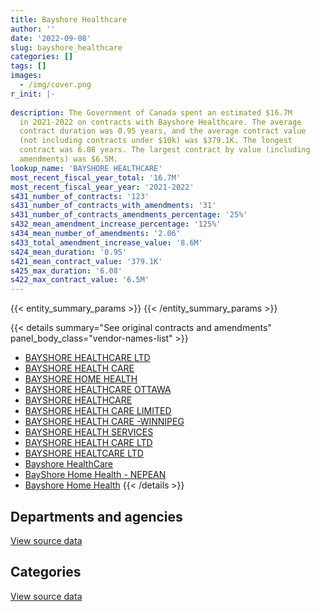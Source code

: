 ```yaml
---
title: Bayshore Healthcare
author: ''
date: '2022-09-08'
slug: bayshore_healthcare
categories: []
tags: []
images:
  - /img/cover.png
r_init: |-
  
description: The Government of Canada spent an estimated $16.7M
  in 2021-2022 on contracts with Bayshore Healthcare. The average
  contract duration was 0.95 years, and the average contract value
  (not including contracts under $10k) was $379.1K. The longest
  contract was 6.08 years. The largest contract by value (including
  amendments) was $6.5M.
lookup_name: 'BAYSHORE HEALTHCARE'
most_recent_fiscal_year_total: '16.7M'
most_recent_fiscal_year_year: '2021-2022'
s431_number_of_contracts: '123'
s431_number_of_contracts_with_amendments: '31'
s431_number_of_contracts_amendments_percentage: '25%'
s432_mean_amendment_increase_percentage: '125%'
s434_mean_number_of_amendments: '2.06'
s433_total_amendment_increase_value: '8.6M'
s424_mean_duration: '0.95'
s421_mean_contract_value: '379.1K'
s425_max_duration: '6.08'
s422_max_contract_value: '6.5M'
---
```


<script src="/rmarkdown-libs/htmlwidgets/htmlwidgets.js"></script>
<link href="/rmarkdown-libs/datatables-css/datatables-crosstalk.css" rel="stylesheet" />
<script src="/rmarkdown-libs/datatables-binding/datatables.js"></script>
<script src="/rmarkdown-libs/jquery/jquery-3.6.0.min.js"></script>
<link href="/rmarkdown-libs/dt-core-bootstrap/css/dataTables.bootstrap.min.css" rel="stylesheet" />
<link href="/rmarkdown-libs/dt-core-bootstrap/css/dataTables.bootstrap.extra.css" rel="stylesheet" />
<script src="/rmarkdown-libs/dt-core-bootstrap/js/jquery.dataTables.min.js"></script>
<script src="/rmarkdown-libs/dt-core-bootstrap/js/dataTables.bootstrap.min.js"></script>
<link href="/rmarkdown-libs/crosstalk/css/crosstalk.min.css" rel="stylesheet" />
<script src="/rmarkdown-libs/crosstalk/js/crosstalk.min.js"></script>
<script src="/rmarkdown-libs/htmlwidgets/htmlwidgets.js"></script>
<link href="/rmarkdown-libs/datatables-css/datatables-crosstalk.css" rel="stylesheet" />
<script src="/rmarkdown-libs/datatables-binding/datatables.js"></script>
<script src="/rmarkdown-libs/jquery/jquery-3.6.0.min.js"></script>
<link href="/rmarkdown-libs/dt-core-bootstrap/css/dataTables.bootstrap.min.css" rel="stylesheet" />
<link href="/rmarkdown-libs/dt-core-bootstrap/css/dataTables.bootstrap.extra.css" rel="stylesheet" />
<script src="/rmarkdown-libs/dt-core-bootstrap/js/jquery.dataTables.min.js"></script>
<script src="/rmarkdown-libs/dt-core-bootstrap/js/dataTables.bootstrap.min.js"></script>
<link href="/rmarkdown-libs/crosstalk/css/crosstalk.min.css" rel="stylesheet" />
<script src="/rmarkdown-libs/crosstalk/js/crosstalk.min.js"></script>

{{< entity_summary_params >}}
{{< /entity_summary_params >}}

{{< details summary="See original contracts and amendments" panel_body_class="vendor-names-list" >}}
- [BAYSHORE HEALTHCARE LTD](https://search.open.canada.ca/en/ct/?sort=contract_value_f%20desc&page=1&search_text=%22BAYSHORE%20HEALTHCARE%20LTD%22)
- [BAYSHORE HEALTH CARE](https://search.open.canada.ca/en/ct/?sort=contract_value_f%20desc&page=1&search_text=%22BAYSHORE%20HEALTH%20CARE%22)
- [BAYSHORE HOME HEALTH](https://search.open.canada.ca/en/ct/?sort=contract_value_f%20desc&page=1&search_text=%22BAYSHORE%20HOME%20HEALTH%22)
- [BAYSHORE HEALTHCARE OTTAWA](https://search.open.canada.ca/en/ct/?sort=contract_value_f%20desc&page=1&search_text=%22BAYSHORE%20HEALTHCARE%20OTTAWA%22)
- [BAYSHORE HEALTHCARE](https://search.open.canada.ca/en/ct/?sort=contract_value_f%20desc&page=1&search_text=%22BAYSHORE%20HEALTHCARE%22)
- [BAYSHORE HEALTH CARE LIMITED](https://search.open.canada.ca/en/ct/?sort=contract_value_f%20desc&page=1&search_text=%22BAYSHORE%20HEALTH%20CARE%20LIMITED%22)
- [BAYSHORE HEALTH CARE -WINNIPEG](https://search.open.canada.ca/en/ct/?sort=contract_value_f%20desc&page=1&search_text=%22BAYSHORE%20HEALTH%20CARE%20-WINNIPEG%22)
- [BAYSHORE HEALTH SERVICES](https://search.open.canada.ca/en/ct/?sort=contract_value_f%20desc&page=1&search_text=%22BAYSHORE%20HEALTH%20SERVICES%22)
- [BAYSHORE HEALTH CARE LTD](https://search.open.canada.ca/en/ct/?sort=contract_value_f%20desc&page=1&search_text=%22BAYSHORE%20HEALTH%20CARE%20LTD%22)
- [BAYSHORE HEALTCARE LTD](https://search.open.canada.ca/en/ct/?sort=contract_value_f%20desc&page=1&search_text=%22BAYSHORE%20HEALTCARE%20LTD%22)
- [Bayshore HealthCare](https://search.open.canada.ca/en/ct/?sort=contract_value_f%20desc&page=1&search_text=%22Bayshore%20HealthCare%22)
- [BayShore Home Health - NEPEAN](https://search.open.canada.ca/en/ct/?sort=contract_value_f%20desc&page=1&search_text=%22BayShore%20Home%20Health%20-%20NEPEAN%22)
- [Bayshore Home Health](https://search.open.canada.ca/en/ct/?sort=contract_value_f%20desc&page=1&search_text=%22Bayshore%20Home%20Health%22)
{{< /details >}}

## Departments and agencies

<div id="htmlwidget-1" style="width:100%;height:auto;" class="datatables html-widget"></div>
<script type="application/json" data-for="htmlwidget-1">{"x":{"style":"bootstrap","filter":"none","vertical":false,"data":[["<a href=\"/departments/cra-arc/\">Canada Revenue Agency<\/a>","<a href=\"/departments/csc-scc/\">Correctional Service of Canada<\/a>","<a href=\"/departments/isc-sac/\">Indigenous Services Canada<\/a>","<a href=\"/departments/jus/\">Department of Justice Canada<\/a>","<a href=\"/departments/phac-aspc/\">Public Health Agency of Canada<\/a>","<a href=\"/departments/pwgsc-tpsgc/\">Public Services and Procurement Canada<\/a>"],[null,215430.34,30288.91,159654.31,null,null],[0,223847.25,65276.24,149115.91,293180.55,null],[0,246881.9,12375322.72,151056.48,8595132.48,null],[0,481421.11,13899695.84,111460.8,2170181.53,42146.19]],"container":"<table class=\"table table-striped table-hover row-border order-column display\">\n  <thead>\n    <tr>\n      <th>Department<\/th>\n      <th>2018-2019<\/th>\n      <th>2019-2020<\/th>\n      <th>2020-2021<\/th>\n      <th>2021-2022<\/th>\n    <\/tr>\n  <\/thead>\n<\/table>","options":{"order":[[4,"desc"]],"pageLength":10,"autoWidth":true,"columnDefs":[{"targets":1,"render":"function(data, type, row, meta) {\n    return type !== 'display' ? data : DTWidget.formatCurrency(data, \"$\", 2, 3, \",\", \".\", true, null);\n  }"},{"targets":2,"render":"function(data, type, row, meta) {\n    return type !== 'display' ? data : DTWidget.formatCurrency(data, \"$\", 2, 3, \",\", \".\", true, null);\n  }"},{"targets":3,"render":"function(data, type, row, meta) {\n    return type !== 'display' ? data : DTWidget.formatCurrency(data, \"$\", 2, 3, \",\", \".\", true, null);\n  }"},{"targets":4,"render":"function(data, type, row, meta) {\n    return type !== 'display' ? data : DTWidget.formatCurrency(data, \"$\", 2, 3, \",\", \".\", true, null);\n  }"},{"width":"16%","targets":[1,2,3,4]},{"className":"dt-right","targets":[1,2,3,4]}],"orderClasses":false}},"evals":["options.columnDefs.0.render","options.columnDefs.1.render","options.columnDefs.2.render","options.columnDefs.3.render"],"jsHooks":[]}</script>
<p class="text-right">
<a href="https://github.com/GoC-Spending/contracts-data/tree/main/data/out/vendors/bayshore_healthcare/summary_by_fiscal_year_by_department.csv" class="source-data-link btn btn-link">View source data</a>
</p>

## Categories

<div id="htmlwidget-2" style="width:100%;height:auto;" class="datatables html-widget"></div>
<script type="application/json" data-for="htmlwidget-2">{"x":{"style":"bootstrap","filter":"none","vertical":false,"data":[["<a href=\"/categories/office_management/\">Office management<\/a>","<a href=\"/categories/professional_services/\">Professional services<\/a>","<a href=\"/categories/information_technology/\">Information technology<\/a>","<a href=\"/categories/medical/\">Medical<\/a>"],[179824.21,null,null,225549.35],[188143.57,null,null,543276.38],[147765.15,null,null,21220628.43],[200975.8,26263.13,15883.06,16461783.47]],"container":"<table class=\"table table-striped table-hover row-border order-column display\">\n  <thead>\n    <tr>\n      <th>Category<\/th>\n      <th>2018-2019<\/th>\n      <th>2019-2020<\/th>\n      <th>2020-2021<\/th>\n      <th>2021-2022<\/th>\n    <\/tr>\n  <\/thead>\n<\/table>","options":{"order":[[4,"desc"]],"dom":"t","pageLength":30,"autoWidth":true,"columnDefs":[{"targets":1,"render":"function(data, type, row, meta) {\n    return type !== 'display' ? data : DTWidget.formatCurrency(data, \"$\", 2, 3, \",\", \".\", true, null);\n  }"},{"targets":2,"render":"function(data, type, row, meta) {\n    return type !== 'display' ? data : DTWidget.formatCurrency(data, \"$\", 2, 3, \",\", \".\", true, null);\n  }"},{"targets":3,"render":"function(data, type, row, meta) {\n    return type !== 'display' ? data : DTWidget.formatCurrency(data, \"$\", 2, 3, \",\", \".\", true, null);\n  }"},{"targets":4,"render":"function(data, type, row, meta) {\n    return type !== 'display' ? data : DTWidget.formatCurrency(data, \"$\", 2, 3, \",\", \".\", true, null);\n  }"},{"width":"16%","targets":[1,2,3,4]},{"className":"dt-right","targets":[1,2,3,4]}],"orderClasses":false,"lengthMenu":[10,25,30,50,100]}},"evals":["options.columnDefs.0.render","options.columnDefs.1.render","options.columnDefs.2.render","options.columnDefs.3.render"],"jsHooks":[]}</script>
<p class="text-right">
<a href="https://github.com/GoC-Spending/contracts-data/tree/main/data/out/vendors/bayshore_healthcare/summary_by_fiscal_year_by_category.csv" class="source-data-link btn btn-link">View source data</a>
</p>
